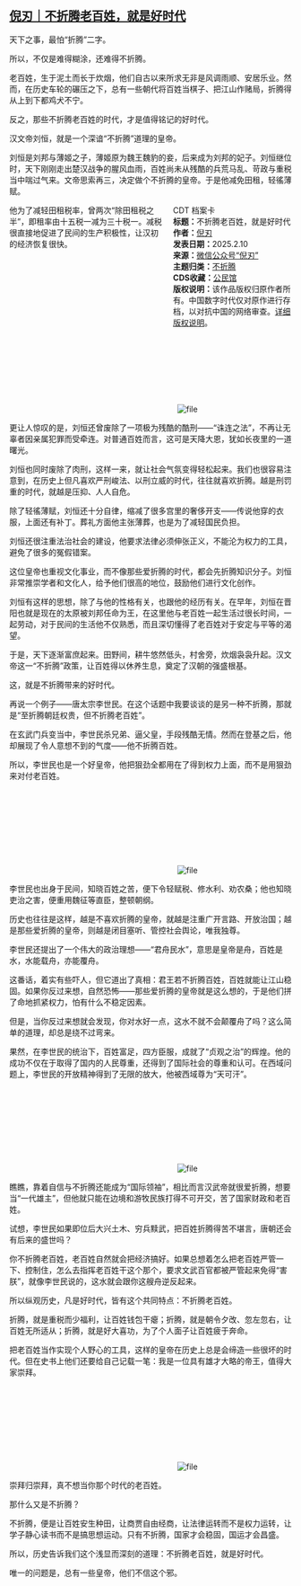 <!--1739184936000-->
[倪刃｜不折腾老百姓，就是好时代](https://chinadigitaltimes.net/chinese/715723.html)
------

<p>天下之事，最怕“折腾”二字。</p><p>所以，不仅是难得糊涂，还难得不折腾。</p><p>老百姓，生于泥土而长于炊烟，他们自古以来所求无非是风调雨顺、安居乐业。然而，在历史车轮的碾压之下，总有一些朝代将百姓当棋子、把江山作赌局，折腾得从上到下都鸡犬不宁。</p><p>反之，那些不折腾老百姓的时代，才是值得铭记的好时代。</p><p>汉文帝刘恒，就是一个深谙“不折腾”道理的皇帝。</p><p>刘恒是刘邦与薄姬之子，薄姬原为魏王魏豹的妾，后来成为刘邦的妃子。刘恒继位时，天下刚刚走出楚汉战争的腥风血雨，百姓尚未从残酷的兵荒马乱、苛政与重税当中喘过气来。文帝思索再三，决定做个不折腾的皇帝。于是他减免田租，轻徭薄赋。</p><div style="width:42%;float:right;padding-left:20px;"><div class="su-spoiler su-spoiler-style-fancy su-spoiler-icon-chevron-circle" data-scroll-offset="0" data-anchor-in-url="no"><div class="su-spoiler-title" tabindex="0" role="button"><span class="su-spoiler-icon"></span>CDT 档案卡</div><div class="su-spoiler-content su-u-clearfix su-u-trim"><strong>标题：</strong>不折腾老百姓，就是好时代<br><strong>作者：</strong><a href="https://chinadigitaltimes.net/space/倪刃" target="_blank">倪刃</a><br><strong>发表日期：</strong>2025.2.10<br><strong>来源：</strong><a href="https://web.archive.org/web/*/https://mp.weixin.qq.com/s/9bcOQUBSmdB-Ni6YTemZpw" target="_blank">微信公众号“倪刃”</a><br><strong>主题归类：</strong><a href="https://chinadigitaltimes.net/space/不折腾" target="_blank">不折腾</a><br><strong>CDS收藏：</strong><a href="https://chinadigitaltimes.net/space/%E5%85%AC%E6%B0%91%E9%A6%86" target="_blank" rel="noopener">公民馆</a><br><strong>版权说明：</strong>该作品版权归原作者所有。中国数字时代仅对原作进行存档，以对抗中国的网络审查。<a href="https://chinadigitaltimes.net/chinese/copyright">详细版权说明</a>。</div></div></div><p>他为了减轻田租税率，曾两次“除田租税之半”，即租率由十五税一减为三十税一。减税很直接地促进了民间的生产积极性，让汉初的经济恢复很快。</p><p><img decoding="async" src="data:image/svg+xml,%3Csvg%20xmlns='http://www.w3.org/2000/svg'%20viewBox='0%200%200%200'%3E%3C/svg%3E" alt="file" data-lazy-src="https://chinadigitaltimes.net/chinese/files/2025/02/image-1739184139816.png"><noscript><img decoding="async" src="https://chinadigitaltimes.net/chinese/files/2025/02/image-1739184139816.png" alt="file"></noscript></p><p>更让人惊叹的是，刘恒还曾废除了一项极为残酷的酷刑——“诛连之法”，不再让无辜者因亲属犯罪而受牵连。对普通百姓而言，这可是天降大恩，犹如长夜里的一道曙光。</p><p>刘恒也同时废除了肉刑，这样一来，就让社会气氛变得轻松起来。我们也很容易注意到，在历史上但凡喜欢严刑峻法、以刑立威的时代，往往就喜欢折腾。越是刑罚重的时代，就越是压抑、人人自危。</p><p>除了轻徭薄赋，刘恒还十分自律，缩减了很多宫里的奢侈开支——传说他穿的衣服，上面还有补丁。葬礼方面他主张薄葬，也是为了减轻国民负担。</p><p>刘恒还很注重法治社会的建设，他要求法律必须伸张正义，不能沦为权力的工具，避免了很多的冤假错案。</p><p>这位皇帝也重视文化事业，而不像那些爱折腾的时代，都会先折腾知识分子。刘恒非常推崇学者和文化人，给予他们很高的地位，鼓励他们进行文化创作。</p><p>刘恒有这样的思想，除了与他的性格有关，也跟他的经历有关。在早年，刘恒在晋阳也就是现在的太原被刘邦任命为王，在这里他与老百姓一起生活过很长时间，一起劳动，对于民间的生活他不仅熟悉，而且深切懂得了老百姓对于安定与平等的渴望。</p><p>于是，天下逐渐富庶起来。田野间，耕牛悠然低头，村舍旁，炊烟袅袅升起。汉文帝这一“不折腾”政策，让百姓得以休养生息，奠定了汉朝的强盛根基。</p><p>这，就是不折腾带来的好时代。</p><p>再说一个例子——唐太宗李世民。在这个话题中我要谈谈的是另一种不折腾，那就是“至折腾朝廷权贵，但不折腾老百姓”。</p><p>在玄武门兵变当中，李世民杀兄弟、逼父皇，手段残酷无情。然而在登基之后，他却展现了令人意想不到的气度——他不折腾百姓。</p><p>所以，李世民也是一个好皇帝，他把狠劲全都用在了得到权力上面，而不是用狠劲来对付老百姓。</p><p><img decoding="async" src="data:image/svg+xml,%3Csvg%20xmlns='http://www.w3.org/2000/svg'%20viewBox='0%200%200%200'%3E%3C/svg%3E" alt="file" data-lazy-src="https://chinadigitaltimes.net/chinese/files/2025/02/image-1739184176817.png"><noscript><img decoding="async" src="https://chinadigitaltimes.net/chinese/files/2025/02/image-1739184176817.png" alt="file"></noscript></p><p>李世民也出身于民间，知晓百姓之苦，便下令轻赋税、修水利、劝农桑；他也知晓吏治之害，便重用魏征等直臣，整顿朝纲。</p><p>历史也往往是这样，越是不喜欢折腾的皇帝，就越是注重广开言路、开放治国；越是那些爱折腾的皇帝，则越是闭目塞听、管控社会舆论，唯我独尊。</p><p>李世民还提出了一个伟大的政治理想——“君舟民水”，意思是皇帝是舟，百姓是水，水能载舟，亦能覆舟。</p><p>这番话，着实有些吓人，但它道出了真相：君王若不折腾百姓，百姓就能让江山稳固。如果你反过来想，自然恐怖——那些爱折腾的皇帝就是这么想的，于是他们拼了命地抓紧权力，怕有什么不稳定因素。</p><p>但是，当你反过来想就会发现，你对水好一点，这水不就不会颠覆舟了吗？这么简单的道理，却总是绕不过弯来。</p><p>果然，在李世民的统治下，百姓富足，四方臣服，成就了“贞观之治”的辉煌。他的成功不仅在于取得了国内的人民尊重，还得到了国际社会的尊重和认可。在西域问题上，李世民的开放精神得到了无限的放大，他被西域尊为“天可汗”。</p><p><img decoding="async" src="data:image/svg+xml,%3Csvg%20xmlns='http://www.w3.org/2000/svg'%20viewBox='0%200%200%200'%3E%3C/svg%3E" alt="file" data-lazy-src="https://chinadigitaltimes.net/chinese/files/2025/02/image-1739184562632.png"><noscript><img decoding="async" src="https://chinadigitaltimes.net/chinese/files/2025/02/image-1739184562632.png" alt="file"></noscript></p><p>瞧瞧，靠着自信与不折腾还能成为“国际领袖”，相比而言汉武帝就很爱折腾，想要当“一代雄主”，但他就只能在边境和游牧民族打得不可开交，苦了国家财政和老百姓。</p><p>试想，李世民如果即位后大兴土木、穷兵黩武，把百姓折腾得苦不堪言，唐朝还会有后来的盛世吗？</p><p>你不折腾老百姓，老百姓自然就会把经济搞好。如果总想着怎么把老百姓严管一下、控制住，怎么去指挥老百姓干这个那个，要求文武百官都被严管起来免得“害朕”，就像李世民说的，这水就会跟你这艘舟逆反起来。</p><p>所以纵观历史，凡是好时代，皆有这个共同特点：不折腾老百姓。</p><p>折腾，就是重税而少福利，让百姓钱包干瘪；折腾，就是朝令夕改、忽左忽右，让百姓无所适从；折腾，就是好大喜功，为了个人面子让百姓疲于奔命。</p><p>把老百姓当作实现个人野心的工具，这样的皇帝在历史上总是会缔造一些很坏的时代。但在史书上他们还要给自己记载一笔：我是一位具有雄才大略的帝王，值得大家崇拜。</p><p><img decoding="async" src="data:image/svg+xml,%3Csvg%20xmlns='http://www.w3.org/2000/svg'%20viewBox='0%200%200%200'%3E%3C/svg%3E" alt="file" data-lazy-src="https://chinadigitaltimes.net/chinese/files/2025/02/image-1739184611339.png"><noscript><img decoding="async" src="https://chinadigitaltimes.net/chinese/files/2025/02/image-1739184611339.png" alt="file"></noscript></p><p>崇拜归崇拜，真不想当你那个时代的老百姓。</p><p>那什么又是不折腾？</p><p>不折腾，便是让百姓安生种田，让商贾自由经商，让法律运转而不是权力运转，让学子静心读书而不是搞思想运动。只有不折腾，国家才会稳固，国运才会昌盛。</p><p>所以，历史告诉我们这个浅显而深刻的道理：不折腾老百姓，就是好时代。</p><p>唯一的问题是，总有一些皇帝，他们不信这个邪。</p><div class="addtoany_share_save_container addtoany_content addtoany_content_bottom"><div class="a2a_kit a2a_kit_size_32 addtoany_list" data-a2a-url="https://chinadigitaltimes.net/chinese/715723.html" data-a2a-title="倪刃｜不折腾老百姓，就是好时代"><a class="a2a_button_facebook" href="https://www.addtoany.com/add_to/facebook?linkurl=https%3A%2F%2Fchinadigitaltimes.net%2Fchinese%2F715723.html&amp;linkname=%E5%80%AA%E5%88%83%EF%BD%9C%E4%B8%8D%E6%8A%98%E8%85%BE%E8%80%81%E7%99%BE%E5%A7%93%EF%BC%8C%E5%B0%B1%E6%98%AF%E5%A5%BD%E6%97%B6%E4%BB%A3" title="Facebook" rel="nofollow noopener" target="_blank"></a><a class="a2a_button_twitter" href="https://www.addtoany.com/add_to/twitter?linkurl=https%3A%2F%2Fchinadigitaltimes.net%2Fchinese%2F715723.html&amp;linkname=%E5%80%AA%E5%88%83%EF%BD%9C%E4%B8%8D%E6%8A%98%E8%85%BE%E8%80%81%E7%99%BE%E5%A7%93%EF%BC%8C%E5%B0%B1%E6%98%AF%E5%A5%BD%E6%97%B6%E4%BB%A3" title="Twitter" rel="nofollow noopener" target="_blank"></a><a class="a2a_button_telegram" href="https://www.addtoany.com/add_to/telegram?linkurl=https%3A%2F%2Fchinadigitaltimes.net%2Fchinese%2F715723.html&amp;linkname=%E5%80%AA%E5%88%83%EF%BD%9C%E4%B8%8D%E6%8A%98%E8%85%BE%E8%80%81%E7%99%BE%E5%A7%93%EF%BC%8C%E5%B0%B1%E6%98%AF%E5%A5%BD%E6%97%B6%E4%BB%A3" title="Telegram" rel="nofollow noopener" target="_blank"></a><a class="a2a_button_reddit" href="https://www.addtoany.com/add_to/reddit?linkurl=https%3A%2F%2Fchinadigitaltimes.net%2Fchinese%2F715723.html&amp;linkname=%E5%80%AA%E5%88%83%EF%BD%9C%E4%B8%8D%E6%8A%98%E8%85%BE%E8%80%81%E7%99%BE%E5%A7%93%EF%BC%8C%E5%B0%B1%E6%98%AF%E5%A5%BD%E6%97%B6%E4%BB%A3" title="Reddit" rel="nofollow noopener" target="_blank"></a><a class="a2a_button_whatsapp" href="https://www.addtoany.com/add_to/whatsapp?linkurl=https%3A%2F%2Fchinadigitaltimes.net%2Fchinese%2F715723.html&amp;linkname=%E5%80%AA%E5%88%83%EF%BD%9C%E4%B8%8D%E6%8A%98%E8%85%BE%E8%80%81%E7%99%BE%E5%A7%93%EF%BC%8C%E5%B0%B1%E6%98%AF%E5%A5%BD%E6%97%B6%E4%BB%A3" title="WhatsApp" rel="nofollow noopener" target="_blank"></a><a class="a2a_button_email" href="https://www.addtoany.com/add_to/email?linkurl=https%3A%2F%2Fchinadigitaltimes.net%2Fchinese%2F715723.html&amp;linkname=%E5%80%AA%E5%88%83%EF%BD%9C%E4%B8%8D%E6%8A%98%E8%85%BE%E8%80%81%E7%99%BE%E5%A7%93%EF%BC%8C%E5%B0%B1%E6%98%AF%E5%A5%BD%E6%97%B6%E4%BB%A3" title="Email" rel="nofollow noopener" target="_blank"></a><a class="a2a_button_copy_link" href="https://www.addtoany.com/add_to/copy_link?linkurl=https%3A%2F%2Fchinadigitaltimes.net%2Fchinese%2F715723.html&amp;linkname=%E5%80%AA%E5%88%83%EF%BD%9C%E4%B8%8D%E6%8A%98%E8%85%BE%E8%80%81%E7%99%BE%E5%A7%93%EF%BC%8C%E5%B0%B1%E6%98%AF%E5%A5%BD%E6%97%B6%E4%BB%A3" title="Copy Link" rel="nofollow noopener" target="_blank"></a><a class="a2a_dd addtoany_share_save addtoany_share" href="https://www.addtoany.com/share"></a></div></div>
